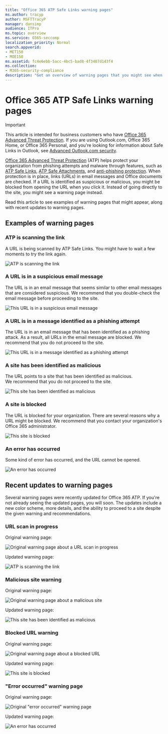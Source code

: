 ```yaml
---
title: "Office 365 ATP Safe Links warning pages"
ms.author: tracyp
author: MSFTTracyP
manager: dansimp
audience: ITPro
ms.topic: overview
ms.service: O365-seccomp
localization_priority: Normal
search.appverid:
- MET150
- MOE150
ms.assetid: fc4e6ebb-5acc-4bc5-bad8-4f3407d1d3f4
ms.collection:
- M365-security-compliance
description: "Get an overview of warning pages that you might see when Office 365 Advanced Threat Protection is at work."
---
```


# Office 365 ATP Safe Links warning pages

> [!IMPORTANT]
> This article is intended for business customers who have [Office 365 Advanced Threat Protection](office-365-atp.md). If you are using Outlook.com, Office 365 Home, or Office 365 Personal, and you're looking for information about Safe Links in Outlook, see [Advanced Outlook.com security](https://support.office.com/article/advanced-outlook-com-security-for-office-365-subscribers-882d2243-eab9-4545-a58a-b36fee4a46e2).

[Office 365 Advanced Threat Protection](office-365-atp.md) (ATP) helps protect your organization from phishing attempts and malware through features, such as [ATP Safe Links](atp-safe-links.md), [ATP Safe Attachments](atp-safe-attachments.md), and [anti-phishing protection](anti-phishing-protection.md). When protection is in place, links (URLs) in email messages and Office documents are checked. If a URL is identified as suspicious or malicious, you might be blocked from opening the URL when you click it. Instead of going directly to the site, you might see a warning page instead. 
  
Read this article to see examples of warning pages that might appear, along with recent updates to warning pages.
  
## Examples of warning pages

### ATP is scanning the link

A URL is being scanned by ATP Safe Links. You might have to wait a few moments to try the link again.

![ATP is scanning the link](media/ee8dd5ed-6b91-4248-b054-12b719e8d0ed.png)

### A URL is in a suspicious email message

The URL is in an email message that seems similar to other email messages that are considered suspicious. We recommend that you double-check the email message before proceeding to the site.

![This URL is in a suspicious email message](media/33f57923-23e3-4b0f-838b-6ad589ba897b.png)

### A URL is in a message identified as a phishing attempt

The URL is in an email message that has been identified as a phishing attack. As a result, all URLs in the email message are blocked. We recommend that you do not proceed to the site.

![This URL is in a message identified as a phishing attempt](media/6e544a28-0604-4821-aba6-d5a57bb917e5.png)

### A site has been identified as malicious

The URL points to a site that has been identified as malicious.  <br/> We recommend that you do not proceed to the site.

![This site has been identified as malicious](media/058883c8-23f0-4672-9c1c-66b084796177.png)

### A site is blocked

The URL is blocked for your organization. There are several reasons why a URL might be blocked. We recommend that you contact your organization's Office 365 administrator.

![This site is blocked](media/6b4bda2d-a1e6-419e-8b10-588e83c3af3f.png)

### An error has occurred

Some kind of error has occurred, and the URL cannot be opened.

![An error has occurred](media/2f7465a4-1cf4-4c1c-b7d4-3c07e4b795b4.png)

## Recent updates to warning pages

Several warning pages were recently updated for Office 365 ATP. If you're not already seeing the updated pages, you will soon. The updates include a new color scheme, more details, and the ability to proceed to a site despite the given warning and recommendations.

### URL scan in progress

Original warning page:

![Original warning page about a URL scan in progress](media/04368763-763f-43d6-94a4-a48291d36893.png)

Updated warning page:

![ATP is scanning the link](media/ee8dd5ed-6b91-4248-b054-12b719e8d0ed.png)

### Malicious site warning

Original warning page:

![Original warning page about a malicious site](media/b9efda09-6dd8-46ef-82cb-56e4d538b8f5.png)

Updated warning page:

![This site has been identified as malicious](media/058883c8-23f0-4672-9c1c-66b084796177.png)

### Blocked URL warning

Original warning page:

![Original warning page about a blocked URL](media/3d6ba028-30bf-45fc-958e-d3aad3defc83.png)

Updated warning page:

![This site is blocked](media/6b4bda2d-a1e6-419e-8b10-588e83c3af3f.png)

### "Error occurred" warning page

Original warning page:

![Original "error occurred" warning page](media/9aaa4383-2f23-48be-bdaa-8efbcb2acc70.png)

Updated warning page:

![An error has occurred](media/2f7465a4-1cf4-4c1c-b7d4-3c07e4b795b4.png)
   
